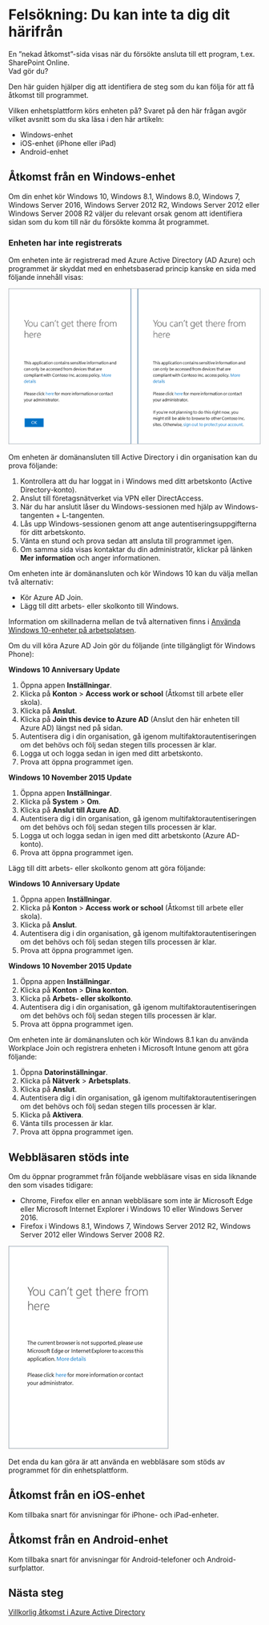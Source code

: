 <properties
    pageTitle="Felsökning: Du kan inte ta dig dit härifrån | Microsoft Azure"
    description="Det här avsnittet hjälper dig att identifiera steg som du kan utföra för att få åtkomst till ett program."
    services="active-directory"
    keywords="enhetsbaserad villkorlig åtkomst, enhetsregistrering, aktivera enhetsregistrering, enhetsregistrering och MDM"
    documentationCenter=""
    authors="markusvi"
    manager="femila"
    editor=""/>

<tags
    ms.service="active-directory"
    ms.workload="identity"
    ms.tgt_pltfrm="na"
    ms.devlang="na"
    ms.topic="get-started-article"
    ms.date="08/23/2016"
    ms.author="markvi"/>



# Felsökning: Du kan inte ta dig dit härifrån

En ”nekad åtkomst”-sida visas när du försökte ansluta till ett program, t.ex. SharePoint Online.  
Vad gör du?

Den här guiden hjälper dig att identifiera de steg som du kan följa för att få åtkomst till programmet.



Vilken enhetsplattform körs enheten på?
Svaret på den här frågan avgör vilket avsnitt som du ska läsa i den här artikeln:


-   Windows-enhet
-   iOS-enhet (iPhone eller iPad)
-   Android-enhet

## Åtkomst från en Windows-enhet

Om din enhet kör Windows 10, Windows 8.1, Windows 8.0, Windows 7, Windows Server 2016, Windows Server 2012 R2, Windows Server 2012 eller Windows Server 2008 R2 väljer du relevant orsak genom att identifiera sidan som du kom till när du försökte komma åt programmet.

### Enheten har inte registrerats

Om enheten inte är registrerad med Azure Active Directory (AD Azure) och programmet är skyddat med en enhetsbaserad princip kanske en sida med följande innehåll visas:

![Meddelandet ”Du kan inte ta dig dit härifrån” för enheter som inte har registrerats](./media/active-directory-conditional-access-device-remediation/01.png "Scenario")



Om enheten är domänansluten till Active Directory i din organisation kan du prova följande:

1.  Kontrollera att du har loggat in i Windows med ditt arbetskonto (Active Directory-konto).
2.  Anslut till företagsnätverket via VPN eller DirectAccess.
3.  När du har anslutit låser du Windows-sessionen med hjälp av Windows-tangenten + L-tangenten.
4.  Lås upp Windows-sessionen genom att ange autentiseringsuppgifterna för ditt arbetskonto.
5.  Vänta en stund och prova sedan att ansluta till programmet igen.
6.  Om samma sida visas kontaktar du din administratör, klickar på länken **Mer information** och anger informationen.

Om enheten inte är domänansluten och kör Windows 10 kan du välja mellan två alternativ:

- Kör Azure AD Join.
- Lägg till ditt arbets- eller skolkonto till Windows.

Information om skillnaderna mellan de två alternativen finns i [Använda Windows 10-enheter på arbetsplatsen](active-directory-azureadjoin-windows10-devices.md).

Om du vill köra Azure AD Join gör du följande (inte tillgängligt för Windows Phone):

**Windows 10 Anniversary Update**

1.  Öppna appen **Inställningar**.
2.  Klicka på **Konton** > **Access work or school** (Åtkomst till arbete eller skola).
3.  Klicka på **Anslut**.
4.  Klicka på **Join this device to Azure AD** (Anslut den här enheten till Azure AD) längst ned på sidan.
5.  Autentisera dig i din organisation, gå igenom multifaktorautentiseringen om det behövs och följ sedan stegen tills processen är klar.
6.  Logga ut och logga sedan in igen med ditt arbetskonto.
7.  Prova att öppna programmet igen.




**Windows 10 November 2015 Update**


1.  Öppna appen **Inställningar**.
2.  Klicka på **System** > **Om**.
3.  Klicka på **Anslut till Azure AD**.
4.  Autentisera dig i din organisation, gå igenom multifaktorautentiseringen om det behövs och följ sedan stegen tills processen är klar.
5.  Logga ut och logga sedan in igen med ditt arbetskonto (Azure AD-konto).
6.  Prova att öppna programmet igen.

Lägg till ditt arbets- eller skolkonto genom att göra följande:

**Windows 10 Anniversary Update**

1.  Öppna appen **Inställningar**.
2.  Klicka på **Konton** > **Access work or school** (Åtkomst till arbete eller skola).
3.  Klicka på **Anslut**.
4.  Autentisera dig i din organisation, gå igenom multifaktorautentiseringen om det behövs och följ sedan stegen tills processen är klar.
5.  Prova att öppna programmet igen.


**Windows 10 November 2015 Update**

1.  Öppna appen **Inställningar**.
2.  Klicka på **Konton** > **Dina konton**.
3.  Klicka på **Arbets- eller skolkonto**.
4.  Autentisera dig i din organisation, gå igenom multifaktorautentiseringen om det behövs och följ sedan stegen tills processen är klar.
5.  Prova att öppna programmet igen.

Om enheten inte är domänansluten och kör Windows 8.1 kan du använda Workplace Join och registrera enheten i Microsoft Intune genom att göra följande:

1.  Öppna **Datorinställningar**.
2.  Klicka på **Nätverk** > **Arbetsplats**.
3.  Klicka på **Anslut**.
4.  Autentisera dig i din organisation, gå igenom multifaktorautentiseringen om det behövs och följ sedan stegen tills processen är klar.
5.  Klicka på **Aktivera**.
6.  Vänta tills processen är klar.
7.  Prova att öppna programmet igen.


## Webbläsaren stöds inte

Om du öppnar programmet från följande webbläsare visas en sida liknande den som visades tidigare:

- Chrome, Firefox eller en annan webbläsare som inte är Microsoft Edge eller Microsoft Internet Explorer i Windows 10 eller Windows Server 2016.
- Firefox i Windows 8.1, Windows 7, Windows Server 2012 R2, Windows Server 2012 eller Windows Server 2008 R2.

![Meddelandet ”Du kan inte ta dig dit härifrån” för webbläsare som inte stöds](./media/active-directory-conditional-access-device-remediation/02.png "Scenario")


Det enda du kan göra är att använda en webbläsare som stöds av programmet för din enhetsplattform.

## Åtkomst från en iOS-enhet
Kom tillbaka snart för anvisningar för iPhone- och iPad-enheter.

## Åtkomst från en Android-enhet
Kom tillbaka snart för anvisningar för Android-telefoner och Android-surfplattor.

## Nästa steg

[Villkorlig åtkomst i Azure Active Directory](active-directory-conditional-access.md)



<!--HONumber=Sep16_HO3-->



